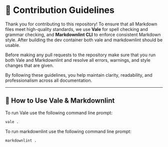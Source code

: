 # 📝 Contribution Guidelines  

Thank you for contributing to this repository! To ensure that all Markdown files meet high-quality standards, we use **Vale** for spell checking and grammar checking, and **Markdownlint CLI** to enforce consistent Markdown style. After building the dev container both vale and markdownlint should be usable.

Before making any pull requests to the repository make sure that you run both Vale and Markdownlint and resolve all errors, warnings, and style changes that are given.

By following these guidelines, you help maintain clarity, readability, and professionalism across all documentation.  

---

## 🚀 How to Use Vale & Markdownlint  

To run Vale use the following command line prompt:

``` bash
vale .
```

To run markdownlint use the following command line prompt:

``` bash
markdownlint .
```
